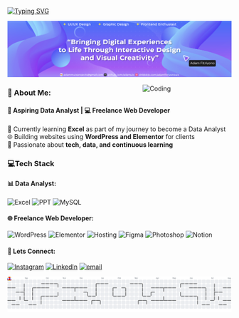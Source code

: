 [![Typing SVG](https://readme-typing-svg.demolab.com?font=Fira&size=30&pause=1000&color=195DF0&width=700&height=50&lines=Hello+World👋,+I'm+Adam+Fitriyono;Aspiring+Data+Analyst+-+Learning+Excel;Freelance+Web+Developer)](https://git.io/typing-svg)


![Adam Fitriyono](img/Lingkedin_banner3.jpg)

<img align="right" alt="Coding" width="200" src="https://i.pinimg.com/originals/e4/26/70/e426702edf874b181aced1e2fa5c6cde.gif">


<!-- <img src="{BadgeURLHere}" /> -->
<!-- ![image]({BadgeURLHere}) -->
<!-- 
🌱 I’m currently learning **Excel** for Data Analyst

##### 💻Tech Stack:

<img src="https://img.shields.io/badge/Microsoft_Office-D83B01?style=for-the-badge&logo=microsoft-office&logoColor=white"/>
<img src="https://img.shields.io/badge/Microsoft_Excel-217346?style=for-the-badge&logo=microsoft-excel&logoColor=white"/>
<img src="https://img.shields.io/badge/Microsoft_PowerPoint-B7472A?style=for-the-badge&logo=microsoft-powerpoint&logoColor=white"/>
<img src="https://img.shields.io/badge/MySQL-005C84?style=for-the-badge&logo=mysql&logoColor=white"/>
<img src="https://img.shields.io/badge/Notion-000000?style=for-the-badge&logo=notion&logoColor=white"/>

<!-- ![Upwork](https://img.shields.io/badge/UpWork-6FDA44?style=for-the-badge&logo=Upwork&logoColor=white) -->
<!-- ![Fiver](https://img.shields.io/badge/fiverr-1DBF73?style=for-the-badge&logo=fiverr&logoColor=white) -->
<!-- ![Upwork](https://img.shields.io/badge/Spotify-1ED760?&style=for-the-badge&logo=spotify&logoColor=white) -->
<!-- ![Upwork](https://img.shields.io/badge/Windows_11-0078d4?style=for-the-badge&logo=windows-11&logoColor=white) -->
<!-- ![Upwork]() -->
<!-- ![Upwork]() -->
<!-- ![Upwork]() -->

<!-- https://img.shields.io/badge/Pandas-2C2D72?style=for-the-badge&logo=pandas&logoColor=white -->
<!-- https://img.shields.io/badge/Numpy-777BB4?style=for-the-badge&logo=numpy&logoColor=white -->
<!-- https://img.shields.io/badge/Discord-5865F2?style=for-the-badge&logo=discord&logoColor=white -->
<!-- https://img.shields.io/badge/Xampp-F37623?style=for-the-badge&logo=xampp&logoColor=white -->
<!-- https://img.shields.io/badge/Adobe%20Photoshop-31A8FF?style=for-the-badge&logo=Adobe%20Photoshop&logoColor=black -->

    
<!-- https://img.shields.io/badge/ChatGPT-74aa9c?style=for-the-badge&logo=openai&logoColor=white -->
<!--     https://img.shields.io/badge/Tableau-E97627?style=for-the-badge&logo=Tableau&logoColor=white -->
<!-- https://img.shields.io/badge/Google%20Analytics-E37400?style=for-the-badge&logo=google%20analytics&logoColor=white -->
<!-- https://img.shields.io/badge/Python-FFD43B?style=for-the-badge&logo=python&logoColor=blue -->
<!--     https://img.shields.io/badge/R-276DC3?style=for-the-badge&logo=r&logoColor=white -->

### 💫 About Me:
#### 🎯 Aspiring Data Analyst | 💻 Freelance Web Developer

🌱 Currently learning **Excel** as part of my journey to become a Data Analyst<br>
🌐 Building websites using **WordPress and Elementor** for clients<br>
🚀 Passionate about **tech, data, and continuous learning**

### 💻Tech Stack

#### 📊 Data Analyst:
![Excel](https://img.shields.io/badge/Microsoft_Excel-217346?style=for-the-badge&logo=microsoft-excel&logoColor=white) ![PPT](https://img.shields.io/badge/Microsoft_PowerPoint-B7472A?style=for-the-badge&logo=microsoft-powerpoint&logoColor=white) ![MySQL](https://img.shields.io/badge/mysql-4479A1.svg?style=for-the-badge&logo=mysql&logoColor=white) 

#### 🌐 Freelance Web Developer:
![WordPress](https://img.shields.io/badge/WordPress-%23117AC9.svg?style=for-the-badge&logo=WordPress&logoColor=white) ![Elementor](https://img.shields.io/badge/Elementor-92003B?style=for-the-badge&logo=elementor&logoColor=white) ![Hosting](https://img.shields.io/badge/Hostinger-673DE6?style=for-the-badge&logo=hostinger&logoColor=white) ![Figma](https://img.shields.io/badge/Figma-F24E1E?style=for-the-badge&logo=figma&logoColor=white) ![Photoshop](https://img.shields.io/badge/Adobe%20Photoshop-31A8FF?style=for-the-badge&logo=Adobe%20Photoshop&logoColor=black) ![Notion](https://img.shields.io/badge/Notion-%23000000.svg?style=for-the-badge&logo=notion&logoColor=white) 




#### 🔗 Lets Connect:
[![Instagram](https://img.shields.io/badge/Instagram-%23E4405F.svg?logo=Instagram&logoColor=white)](https://instagram.com/adam_ftrn) [![LinkedIn](https://img.shields.io/badge/LinkedIn-%230077B5.svg?logo=linkedin&logoColor=white)](https://linkedin.com/in/adamfitriyono) [![email](https://img.shields.io/badge/Email-D14836?logo=gmail&logoColor=white)](adamfitriyono@gmail.com) 


<!-- ##### 📊 GitHub Stats:
![](https://github-readme-stats.vercel.app/api/top-langs/?username=adamfitriyono&theme=dark&hide_border=true&include_all_commits=false&count_private=false&layout=compact) -->



<!-- Proudly created with GPRM ( https://gprm.itsvg.in ) -->

<picture>
  <source media="(prefers-color-scheme: dark)" srcset="https://raw.githubusercontent.com/adamfitriyono/adamfitriyono/output/pacman-contribution-graph-dark.svg">
  <source media="(prefers-color-scheme: light)" srcset="https://raw.githubusercontent.com/adamfitriyono/adamfitriyono/output/pacman-contribution-graph.svg">
  <img alt="pacman contribution graph" src="https://raw.githubusercontent.com/adamfitriyono/adamfitriyono/output/pacman-contribution-graph.svg">
</picture>

###